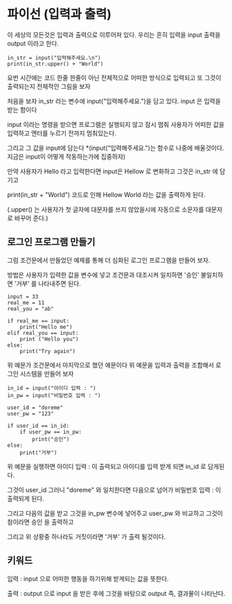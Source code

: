 # 파이선 (입력과 출력)

이 세상의 모든것은 입력과 출력으로 이루어져 있다. 우리는 흔히 입력을 input 출력을 output 이라고 한다.

```
in_str = input("입력해주세요.\n")
print(in_str.upper() + "World")
```

요번 시간에는 코드 한줄 한줄이 아닌 전체적으로 어떠한 방식으로 입력되고 또 그것이 출력되는지 전체적인 그림을 보자

처음을 보자 in_str 라는 변수에 input("입력해주세요.")을 담고 있다. input 은 입력을 받는 함이다

input 이라는 명령을 받으면 프로그램은 실행되지 않고 잠시 멈춰 사용자가 어떠한 값을 입력하고 엔터를 누르기 전까지 멈춰있는다.

그리고 그 값을 input에 담는다 *(input("입력해주세요.")는 함수로 나중에 배울것이다. 지금은 input이 어떻게 작동하는가에 집중하자)

만약 사용자가 Hello 라고 입력한다면 input은 Hellow 로 변화하고 그것은 in_str 에 담기고

print(in_str + "World") 코드로 인해 Hellow World 라는 값을 출력하게 된다.

(.upper() 는 사용자가 첫 글자에 대문자를 쓰지 않았을시에 자동으로 소문자를 대문자로 바꾸어 준다.)


## 로그인 프로그램 만들기

그럼 조건문에서 만들었던 예제를 통해 더 심화된 로그인 프로그램을 만들어 보자.

방법은 사용자가 입력한 값을 변수에 넣고 조건문과 대조시켜 일치하면 '승인' 불일치하면 '거부' 를 나타내주면 된다.


```
input = 33
real_me = 11
real_you = "ab"

if real_me == input:
	print("Hello me")
elif real_you == input:
	print ("Hello you")
else:
	print("Try again")

```

위 예문가 조건문에서 마지막으로 했던 예문이다 위 예문을 입력과 출력을 조합해서 로그인 시스템을 만들어 보자

```
in_id = input("아이디 입력 : ")
in_pw = input("비밀번호 입력 : ")

user_id = "doreme"
user_pw = "123"

if user_id == in_id:
    if user_pw == in_pw:
    	print("승인")
else:
	print("거부")

```

위 예문을 실행하면 아이디 입력 : 이 출력되고 아이디를 입력 받게 되면 in_id 로 담게된다. 

그것이 user_id 그러니 "doreme" 와 일치한다면 다음으로 넘어가 비밀번호 입력 : 이 출력되게 된다.

그리고 다음의 값을 받고 그것을 in_pw 변수에 넣어주고 user_pw 와 비교하고 그것이 참이라면 승인 을 출력하고

그리고 위 상황중 하나라도 거짓이라면 '거부' 가 출력 될것이다.



## 키워드

입력 : input 으로 어떠한 행동을 하기위해 받게되는 값을 뜻한다.

출력 : output 으로 input 을 받은 후에 그것을 바탕으로 output 즉, 결과물이 나타난다.


